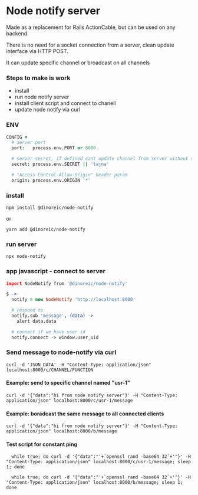 # Node notify server

Made as a replacement for Rails ActionCable, but can be used on any backend.

There is no need for a socket connection from a server, clean update interface via HTTP POST.

It can update specific channel or broadcast on all channels

### Steps to make is work

* install
* run node notify server
* install client script and connect to chanell
* update node notify via curl

### ENV

```coffeescript
CONFIG =
  # server port
  port:   process.env.PORT or 8000

  # server secret, if defined cant update channel from server without sending ?secret= param
  secret: process.env.SECRET || 'tajna'

  # "Access-Control-Allow-Origin" header param
  origin: process.env.ORIGIN '*'
```

### install

`npm install @dinoreic/node-notify`

or

`yarn add @dinoreic/node-notify`

### run server

`npx node-notify`


### app javascript  - connect to server

```coffeescript
import NodeNotify from '@dinoreic/node-notify'

$ ->
  notify = new NodeNotify 'http://localhost:8000'

  # respond to
  notify.sub 'message', (data) ->
    alert data.data

  # connect if we have user id
  notify.connect -> window.user_uid

```

### Send message to node-notify via curl

`curl -d 'JSON_DATA' -H "Content-Type: application/json" localhost:8000/c/CHANNEL/FUNCTION`


#### Example: send to specific channel named "usr-1"
`curl -d '{"data":"hi from node notify server"}' -H "Content-Type: application/json" localhost:8000/c/usr-1/message`


#### Example: boradcast the same message to all connected clients
`curl -d '{"data":"hi from node notify server"}' -H "Content-Type: application/json" localhost:8000/b/message`


#### Test script for constant ping

```
  while true; do curl -d '{"data":"'+`openssl rand -base64 32`+'"}' -H "Content-Type: application/json" localhost:8000/c/usr-1/message; sleep 1; done

  while true; do curl -d '{"data":"'+`openssl rand -base64 32`+'"}' -H "Content-Type: application/json" localhost:8000/b/message; sleep 1; done
```

